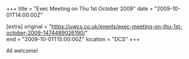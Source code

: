 +++
title = "Exec Meeting on Thu 1st October 2009"
date = "2009-10-01T14:00:00Z"

[extra]
original = "https://uwcs.co.uk/events/exec-meeting-on-thu-1st-october-2009-1474489026190/"    
end = "2009-10-01T15:00:00Z"
location = "DCS"
+++

All welcome\!

